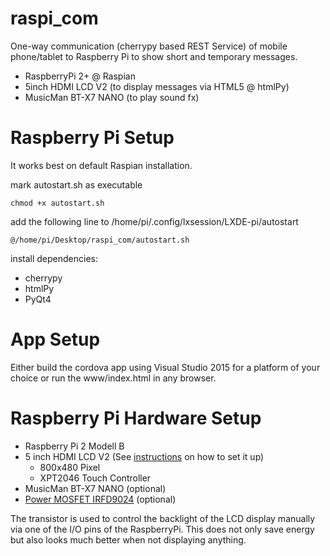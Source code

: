 # raspi_com
One-way communication (cherrypy based REST Service) of mobile phone/tablet to Raspberry Pi to show short and temporary messages.

 * RaspberryPi 2+ @ Raspian
 * 5inch HDMI LCD V2 (to display messages via HTML5 @ htmlPy)
 * MusicMan BT-X7 NANO (to play sound fx)

# Raspberry Pi Setup

It works best on default Raspian installation.

mark autostart.sh as executable

    chmod +x autostart.sh

add the following line to /home/pi/.config/lxsession/LXDE-pi/autostart

    @/home/pi/Desktop/raspi_com/autostart.sh

install dependencies:

 * cherrypy
 * htmlPy
 * PyQt4

# App Setup

Either build the cordova app using Visual Studio 2015 for a platform of your choice or run the www/index.html in any browser.

# Raspberry Pi Hardware Setup

 * Raspberry Pi 2 Modell B
 * 5 inch HDMI LCD V2 (See [instructions](http://www.waveshare.com/wiki/5inch_HDMI_LCD#Method_1._Driver_installation) on how to set it up)
   * 800x480 Pixel
   * XPT2046 Touch Controller
 * MusicMan BT-X7 NANO (optional)
 * [Power MOSFET IRFD9024](http://www.vishay.com/docs/91137/sihfd902.pdf) (optional)

The transistor is used to control the backlight of the LCD display manually via one of the I/O pins of the RaspberryPi. This does not only save energy but also looks much better when not displaying anything.


